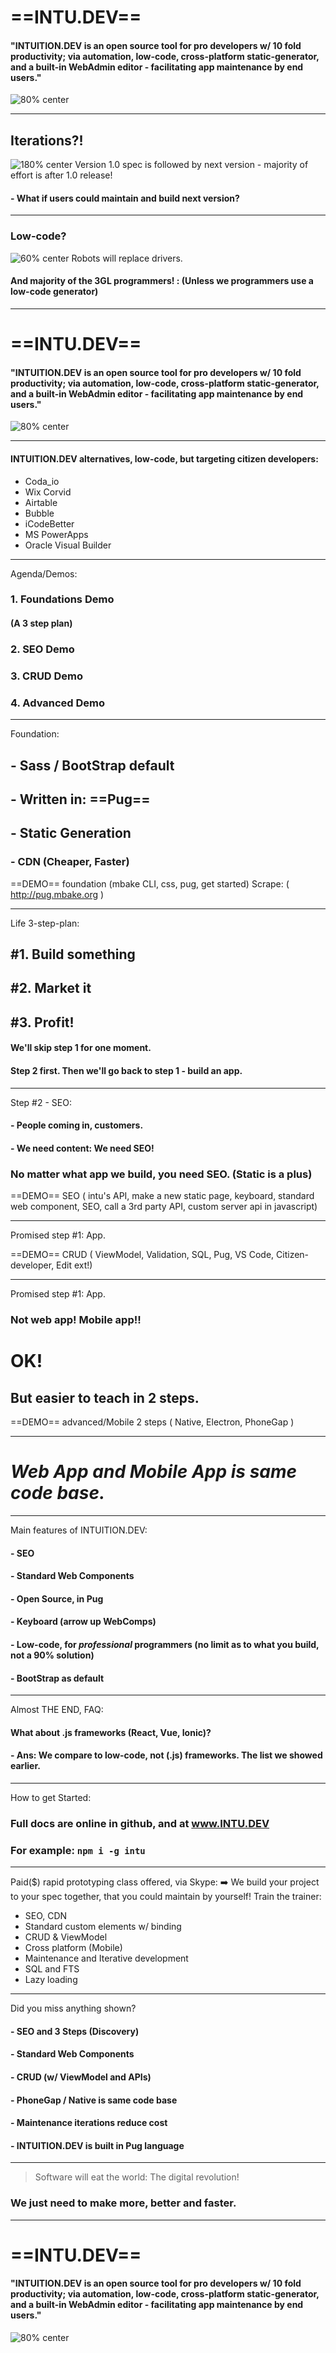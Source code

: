 <!-- $theme: gaia -->
<!-- prerender: false -->
<!-- footer: www.INTU.DEV -->
<!-- *template: invert -->
#  ==INTU.DEV==

#### "INTUITION.DEV is an open source tool for pro developers w/ 10 fold productivity; via automation, low-code, cross-platform static-generator, and a built-in WebAdmin editor - facilitating app maintenance by end users."
![80% center](good_cheap_fast.png)

---
<!-- page_number: true -->

## Iterations?!
![180% center](iterative.png)
Version 1.0 spec is followed by next version - majority of effort is after 1.0 release!
#### - What if users could maintain and build next version?

---

<!-- *template: invert -->
###  Low-code?
![60% center](truck.png)
Robots will replace drivers.
#### And majority of the 3GL programmers! : (Unless we programmers use a low-code generator)

---

<!-- *template: invert -->
#  ==INTU.DEV==

#### "INTUITION.DEV is an open source tool for pro developers w/ 10 fold productivity; via automation, low-code, cross-platform static-generator, and a built-in WebAdmin editor - facilitating app maintenance by end users."
![80% center](good_cheap_fast.png)

---
#### INTUITION.DEV alternatives, low-code, but targeting citizen developers: 
- Coda_io
- Wix Corvid
- Airtable
- Bubble
- iCodeBetter
- MS PowerApps
- Oracle Visual Builder

---

Agenda/Demos:
### 1. Foundations Demo
####  (A 3 step plan)
### 2. SEO Demo
### 3. CRUD Demo
### 4. Advanced Demo

---

Foundation:

## - Sass / BootStrap default
## - Written in: ==Pug==
## - Static Generation
### - CDN (Cheaper, Faster)

==DEMO== foundation (mbake CLI, css, pug, get started)
Scrape: ( http://pug.mbake.org )

---
Life 3-step-plan:
## #1. Build something
## #2. Market it
## #3. Profit!

#### We'll skip step 1 for one moment.
#### Step 2 first. Then we'll go back to step 1 - build an app.

---
<!-- *template: invert -->
Step #2 - SEO:
#### - People coming in, customers. 
#### - We need content: We need SEO!
### No matter what app we build, you need SEO. (Static is a plus)

==DEMO== SEO ( intu's API, make a new static page, keyboard, standard web component, SEO, call a 3rd party API, custom server api in javascript)

---

Promised step #1: App.

==DEMO== CRUD ( ViewModel, Validation, SQL, Pug, VS Code, Citizen-developer, Edit ext!)

---
<!-- *template: invert -->
Promised step #1: App.

### Not web app! Mobile app!!

# OK! 
## But easier to teach in 2 steps.

==DEMO== advanced/Mobile 2 steps ( Native, Electron, PhoneGap )

---

# *Web App and Mobile App is same code base.*

---

 Main features of INTUITION.DEV:
#### - SEO
#### - Standard Web Components
#### - Open Source, in Pug
#### - Keyboard (arrow up WebComps)
#### - Low-code, for *professional* programmers (no limit as to what you build, not  a 90% solution)
#### - BootStrap as default

---
Almost THE END, FAQ:
#### What about .js frameworks (React, Vue, Ionic)? 
#### - Ans: We compare to low-code, not (.js) frameworks. The list we showed earlier. 

---
How to get Started:

### Full docs are online in github, and at www.INTU.DEV
### For example: `npm i -g intu`

--- 

Paid($) rapid prototyping class offered, via Skype:
:arrow_right: We build your project to your spec together, that you could maintain by yourself!
Train the trainer: 
- SEO, CDN
- Standard custom elements w/ binding
- CRUD & ViewModel
- Cross platform (Mobile)
- Maintenance and Iterative development
- SQL and FTS
- Lazy loading
---
Did you miss anything shown? 
#### - SEO and 3 Steps (Discovery)
#### - Standard Web Components
#### - CRUD (w/ ViewModel and APIs)
#### - PhoneGap / Native is same code base
#### - Maintenance iterations reduce cost
#### - INTUITION.DEV is built in Pug language
---

> Software will eat the world: The digital revolution!
### We just need to make more, better and faster.

---

<!-- *template: invert -->
#  ==INTU.DEV==

#### "INTUITION.DEV is an open source tool for pro developers w/ 10 fold productivity; via automation, low-code, cross-platform static-generator, and a built-in WebAdmin editor - facilitating app maintenance by end users."
![80% center](good_cheap_fast.png)


















